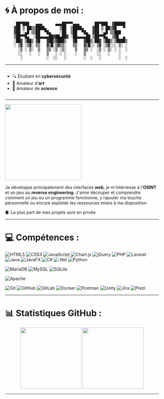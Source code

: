 # 🌀 À propos de moi :

```
     ██▀███   ▄▄▄      ▄▄▄██▀▀▀▄▄▄       ██▀███  ▓█████ 
    ▓██ ▒ ██▒▒████▄      ▒██  ▒████▄    ▓██ ▒ ██▒▓█   ▀ 
    ▓██ ░▄█ ▒▒██  ▀█▄    ░██  ▒██  ▀█▄  ▓██ ░▄█ ▒▒███   
    ▒██▀▀█▄  ░██▄▄▄▄██▓██▄██▓ ░██▄▄▄▄██ ▒██▀▀█▄  ▒▓█  ▄ 
    ░██▓ ▒██▒ ▓█   ▓██▒▓███▒   ▓█   ▓██▒░██▓ ▒██▒░▒████▒
    ░ ▒▓ ░▒▓░ ▒▒   ▓▒█░▒▓▒▒░   ▒▒   ▓▒█░░ ▒▓ ░▒▓░░░ ▒░ ░
      ░▒ ░ ▒░  ▒   ▒▒ ░▒ ░▒░    ▒   ▒▒ ░  ░▒ ░ ▒░ ░ ░  ░
      ░░   ░   ░   ▒   ░ ░ ░    ░   ▒     ░░   ░    ░   
       ░           ░  ░░   ░        ░  ░   ░        ░  ░
```
___
<div style="display: flex; align-items: center; justify-content: space-between;">

<div style="flex: 1; padding-right: 10px;">
<ul>
  <li>🔍 Étudiant en <strong>cybersécurité</strong></li>
  <li>🎨 Amateur d'<strong>art</strong></li>
  <li>🔬 Amateur de <strong>science</strong></li>
</ul>
</div>
<!--
<div style="flex: 1; text-align: center;">
  <iframe 
    title="Perpetualll - WITCH" 
    src="https://www.youtube.com/embed/Qpg9HNaqbWo?feature=oembed" 
    height="100" 
    width="550" 
    allowfullscreen 
    style="aspect-ratio: 16 / 9; width: 100%; ">
  </iframe>
</div>
-->
</div>

___
<img height="250em" src="https://www.shutterstock.com/image-vector/botanical-seamless-border-wildflowersherbstoadstools-mothscolorful-600nw-2479533779.jpg"/>

Je développe principalement des interfaces **web**, je m'intérresse à l'**OSINT** et un peu au **reverse engineering**. J'aime découper et comprendre comment un jeu ou un programme fonctionne, y rajouter ma touche personnelle ou encore exploiter les ressources mises à ma disposition.

🌒 La plus part de mes projets sont en privée.
___

# 💻 Compétences :
![HTML5](https://img.shields.io/badge/html5-%23E34F26.svg?style=for-the-badge&logo=html5&logoColor=white) ![CSS3](https://img.shields.io/badge/css3-%231572B6.svg?style=for-the-badge&logo=css3&logoColor=white) ![JavaScript](https://img.shields.io/badge/javascript-%23323330.svg?style=for-the-badge&logo=javascript&logoColor=%23F7DF1E) ![Chart.js](https://img.shields.io/badge/chart.js-F5788D.svg?style=for-the-badge&logo=chart.js&logoColor=white) ![jQuery](https://img.shields.io/badge/jquery-%230769AD.svg?style=for-the-badge&logo=jquery&logoColor=white)
![PHP](https://img.shields.io/badge/php-%23777BB4.svg?style=for-the-badge&logo=php&logoColor=white) ![Laravel](https://img.shields.io/badge/laravel-%23FF2D20.svg?style=for-the-badge&logo=laravel&logoColor=white)
![Java](https://img.shields.io/badge/java-%23ED8B00.svg?style=for-the-badge&logo=openjdk&logoColor=white)   ![JavaFX](https://img.shields.io/badge/javafx-%23FF0000.svg?style=for-the-badge&logo=javafx&logoColor=white)
![C#](https://img.shields.io/badge/c%23-%23239120.svg?style=for-the-badge&logo=csharp&logoColor=white) ![.Net](https://img.shields.io/badge/.NET-5C2D91?style=for-the-badge&logo=.net&logoColor=white)
![Python](https://img.shields.io/badge/python-3670A0?style=for-the-badge&logo=python&logoColor=ffdd54) 

![MariaDB](https://img.shields.io/badge/MariaDB-003545?style=for-the-badge&logo=mariadb&logoColor=white) ![MySQL](https://img.shields.io/badge/mysql-4479A1.svg?style=for-the-badge&logo=mysql&logoColor=white) ![SQLite](https://img.shields.io/badge/sqlite-%2307405e.svg?style=for-the-badge&logo=sqlite&logoColor=white)

![Apache](https://img.shields.io/badge/apache-%23D42029.svg?style=for-the-badge&logo=apache&logoColor=white)

![Git](https://img.shields.io/badge/git-%23F05033.svg?style=for-the-badge&logo=git&logoColor=white) ![GitHub](https://img.shields.io/badge/github-%23121011.svg?style=for-the-badge&logo=github&logoColor=white) ![GitLab](https://img.shields.io/badge/gitlab-%23181717.svg?style=for-the-badge&logo=gitlab&logoColor=white) ![Docker](https://img.shields.io/badge/docker-%230db7ed.svg?style=for-the-badge&logo=docker&logoColor=white) 
![Postman](https://img.shields.io/badge/Postman-FF6C37?style=for-the-badge&logo=postman&logoColor=white) ![Unity](https://img.shields.io/badge/unity-%23000000.svg?style=for-the-badge&logo=unity&logoColor=white)
 ![Jira](https://img.shields.io/badge/jira-%230A0FFF.svg?style=for-the-badge&logo=jira&logoColor=white) ![Prezi](https://img.shields.io/badge/Prezi-%23000000.svg?style=for-the-badge&logo=Prezi&logoColor=white)
___
# 📊 Statistiques GitHub :
<p align="center">

<img height="200em" src="https://github-readme-stats.vercel.app/api?username=RajareCorp&show_icons=true&theme=radical&hide_border=false&include_all_commits=false&count_private=true"/>
<img height="200em" src="https://github-readme-stats.vercel.app/api/top-langs/?username=RajareCorp&theme=radical&hide_border=false&include_all_commits=false&count_private=true&layout=compact"/>

<!-- ![](https://nirzak-streak-stats.vercel.app/?user=RajareCorp&theme=dark&hide_border=false)<br/> -->
</p>

___
